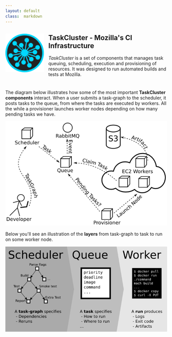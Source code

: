 ```yaml
---
layout: default
class:  markdown
---
```

<div class="well" style="min-height: 160px">
<img width="120" height="120" style="float: left; padding-right: 1em; padding-bottom: 1em;" src="/assets/taskcluster.svg" />
<h2>TaskCluster - Mozilla's CI Infrastructure</h2>

<em>TaskCluster</em> is a set of components that manages task queuing, scheduling,
execution and provisioning of resources.  It was designed to run automated builds
and tests at Mozilla.
</div>

The diagram below illustrates how some of the most important
**TaskCluster components** interact.
When a user submits a task-graph to the scheduler, it posts tasks to
the queue, from where the tasks are executed by workers. All the while a
provisioner launches worker nodes depending on how many pending tasks we have.

![TaskCluster components](/assets/overview.png)

Below you'll see an illustration of the **layers** from task-graph to task to
run on some worker node.

![TaskCluster layers](/assets/layers.png)
